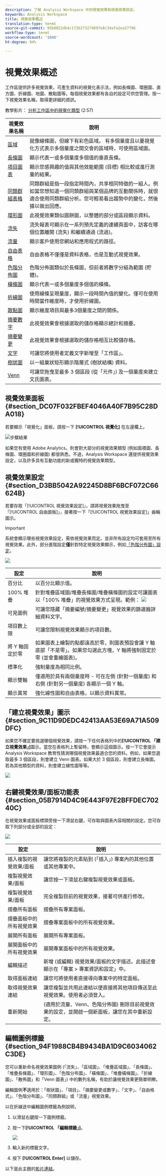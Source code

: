 ```yaml
---
description: 了解 Analysis Workspace 中的視覺效果和視覺效果設定。
keywords: Analysis Workspace
title: 視覺效果概述
translation-type: tm+mt
source-git-commit: 95b8022db4c173b27327469fe8c34afa1ea27796
workflow-type: tm+mt
source-wordcount: '1046'
ht-degree: 94%

---
```



# 視覺效果概述

工作區提供許多視覺效果，可產生資料的視覺化表示法，例如長條圖、環圈圖、直方圖、折線圖、地圖、散點圖等。每個視覺效果都有各自的設定可供您管理。按一下視覺效果名稱，取得更詳細的資訊。

教學影片： [分析工作區中的視覺化類型](https://docs.adobe.com/content/help/en/analytics-learn/tutorials/analysis-workspace/visualizations/visualization-types.html) (2:57)

| 視覺效果名稱 | 說明 |
| --- | --- |
| [區域](/help/analysis-workspace/visualizations/area.md) | 就像線條圖，但線下有彩色區域。 有多個量度且以要視覺化方式表示多個量度之間交會的區域時，可使用區域圖。 |
| [長條圖](/help/analysis-workspace/visualizations/bar.md) | 顯示代表一或多個量度多個值的垂直長條。 |
| [項目圖表](/help/analysis-workspace/visualizations/bullet-graph.md) | 顯示您感興趣的值與其他效能範圍 (目標) 相比較或進行測量的結果。 |
| [同類群組表格](/help/analysis-workspace/visualizations/cohort-table/cohort-analysis.md) | 同類群組是指一段指定時間內，共享相同特徵的一組人。例如當您想知道一個同類群組與某個品牌的互動關係時，就很適合使用同類群組分析。您可輕易看出趨勢中的變化，然後據以做出回應。 |
| [環形圖](/help/analysis-workspace/visualizations/donut.md) | 此視覺效果類似圓餅圖，以整體的部分或區段顯示資料。 |
| [流失](/help/analysis-workspace/visualizations/fallout/fallout-flow.md) | 流失報表可顯示在一系列預先定義的連續頁面中，訪客在哪個位置離開 (流失) 和繼續通過 (流過)。 |
| [流量](/help/analysis-workspace/visualizations/c-flow/flow.md) | 顯示客戶使用您網站和應用程式的路徑。 |
| [自由表格](/help/analysis-workspace/visualizations/freeform-table.md) | 自由表格不僅僅是資料表格，也是互動式視覺效果。 |
| [色階分佈圖](/help/analysis-workspace/visualizations/histogram.md) | 色階分佈圖類似於長條圖，但前者將數字分組為範圍 (貯體)。 |
| [橫條圖](/help/analysis-workspace/visualizations/horizontal-bar.md) | 顯示代表一或多個量度多個值的橫條。 |
| [折線圖](/help/analysis-workspace/visualizations/line.md) | 使用線條呈現量度，顯示一段時間內值的變化。僅可在使用時間當作維度時，才使用折線圖。 |
| [散點圖](/help/analysis-workspace/visualizations/scatterplot.md) | 顯示維度項目與最多3個量度之間的關係。 |
| [摘要數字](/help/analysis-workspace/visualizations/summary-number-change.md) | 此視覺效果會根據選取的儲存格顯示總計和摘要。 |
| [摘要變更](/help/analysis-workspace/visualizations/summary-number-change.md) | 此視覺效果會根據選取的儲存格相互比較儲存格。 |
| [文字](/help/analysis-workspace/visualizations/text.md) | 可讓您將使用者定義文字新增至「工作區」。 |
| [樹狀圖](/help/analysis-workspace/visualizations/treemap.md) | 以一組巢狀矩形顯示階層式 (樹狀結構) 資料。 |
| [Venn](/help/analysis-workspace/visualizations/venn.md) | 可讓您拖曳至最多 3 個區段 (從「元件」) 及一個量度來建立文氏圖表。 |

## 視覺效果面板 {#section_DC07F032FBEF4046A40F7B95C28DA018}

若要顯示「視覺化」面板，請按一下 **[!UICONTROL 視覺化]** 在左邊欄上。

![步驟結果](assets/visualizations.png)

如果您有使用 Adobe Analytics，則會對大部分的視覺效果類型 (例如面積圖、長條圖、環圈圖和折線圖) 都很熟悉。不過，Analysis Workspace 還提供視覺效果設定，以及許多具有互動功能的新或獨特的視覺效果類型。

## 視覺效果設定 {#section_D3BB5042A92245D8BF6BCF072C66624B}

若要存取「[!UICONTROL 視覺效果設定]」，請將視覺效果拖曳至「[!UICONTROL 自由面板]」，接著按一下「[!UICONTROL 視覺效果設定]」齒輪圖示。

>[!IMPORTANT]
>
>系統會顯示哪些視覺效果設定，需依視覺效果而定。並非所有設定均可套用至所有視覺效果。此外，部分進階設定&#x200B;**僅**&#x200B;針對特定視覺效果顯示，例如[「色階分布圖」設定](/help/analysis-workspace/visualizations/histogram.md#section_09D774C584864D4CA6B5672DC2927477)。

![](assets/visualization_settings.png)

| 設定 | 說明 |
| --- | --- |
| 百分比 | 以百分比顯示值。 |
| 100% 堆疊 | 針對堆疊區域圖/堆疊長條圖/堆疊橫條圖的設定可讓圖表以「100% 堆疊」的視覺效果方式呈現。範例： ![](assets/stacked_100_percent.png) |
| 可見圖例 | 可讓您隱藏「摘要編號/摘要變更」視覺效果的篩選器詳細資料文字。 |
| 項目數上限 | 可讓您限制視覺效果顯示的項目數。 |
| 將 Y 軸固定於零 | 如果圖表上繪製的點都遠高於零，則圖表預設會讓 Y 軸底部「不是零」。如果您勾選此方塊，Y 軸將強制固定於零 (並會重繪圖表)。 |
| 標準化 | 強制量度為相同比例。 |
| 顯示雙軸 | 僅適用於具有兩個量度時 - 可在左側 (針對一個量度) 和右側 (針對另一個量度) 各顯示一個 Y 軸。 |
| 顯示異常 | 強化線性圖和自由表格，以顯示資料異常。 |

## 「建立視覺效果」圖示{#section_9C11D9DEDC42413AA53E69A71A509DFC}

如果您不確定要挑選哪個視覺效果，請按一下任何表格列中的&#x200B;**[!UICONTROL 「建立視覺效果」]**&#x200B;圖示。當您在表格列上暫留時，會顯示這個圖示。按一下它會提示 Analysis Workspace 教育性猜測哪個視覺效果最適合您的資料。例如，如果您選取最多 3 個區段，則會建立 Venn 圖表。如果大於 3 個區段，則會建立長條圖。若為其他類型的資料，則會建立線性圖等等。

![](assets/create-visual.png)

## 右鍵視覺效果/面板功能表 {#section_05B7914D4C9E443F97E2BFFDEC70240C}

在視覺效果或面板標頭旁按一下滑鼠右鍵，可存取與圖表內容相關的設定。您可存取下列部分或全部的設定：

![](assets/right-click_menu.png)

| 設定 | 說明 |
| --- | --- |
| 插入複製的視覺效果/面板 | 讓您將複製的元素貼到 (「插入」) 專案內的其他位置或其他專案中。 |
| 複製視覺效果/面板 | 讓您按一下滑鼠右鍵複製視覺效果或面板。 |
| 複製視覺效果/面板 | 完全複製目前的視覺效果，接著可供進行修改。 |
| 摺疊所有面板 | 摺疊所有專案面板。 |
| 摺疊面板中的所有視覺效果 | 摺疊專案面板中的所有視覺效果。 |
| 展開所有面板 | 展開所有專案面板。 |
| 展開面板中的所有視覺效果 | 展開專案面板中的所有視覺效果。 |
| 編輯描述 | 新增 (或編輯) 視覺效果/面板的文字描述。此描述會顯示在「專案 > 專案資訊和設定」中。 |
| 取得面板連結 | 讓您可將使用者直接導向專案中的特定面板。 |
| 取得視覺效果連結 | 讓您複製並共用此連結以便直接將其他項目傳送至此視覺效果。使用者必須登入。 |
| 重新開始 | (適用於流量、Venn、色階分佈圖) 刪除目前視覺效果的設定，並開啟一個新面板，讓您在其中重新設定。 |

## 編輯圖例標籤 {#section_94F1988CB4B9434BA1D9C6034062C3DE}

您可以重新命名視覺效果圖例 (「流失」、「區域圖」、「堆疊區域圖」、「長條圖」、「堆疊長條圖」、「環形圖」、「色階分布圖」、「橫條圖」、「堆疊橫條圖」、「折線圖」、「散佈圖」和「Venn 圖表」) 中的數列名稱，有助於讓視覺效果更簡單明瞭。

編輯圖例&#x200B;**不**&#x200B;適用於：「樹狀圖」、「項目」、「摘要變更或數字」、「文字」、「自由格式」、「色階分布圖」、「同類群組」或「流量」視覺效果。

以在折線途中編輯圖例標籤為例說明，

1. 以滑鼠右鍵按一下圖例標籤。
1. 按一下&#x200B;**[!UICONTROL 「編輯標籤」]**。

   ![](assets/edit-label.png)

1. 輸入新的標籤文字。
1. 按下 **[!UICONTROL Enter]** 以儲存。

以下是此主題的[影片連結](https://docs.adobe.com/content/help/en/analytics-learn/tutorials/analysis-workspace/visualizations/series-label-editing.html)。
